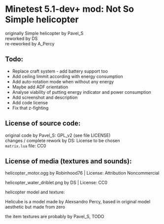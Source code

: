 Minetest 5.1-dev+ mod: Not So Simple helicopter
========================================
originally Simple helicopter by Pavel_S  
reworked by DS  
re-reworked by A_Percy

Todo:
-----

- Replace craft system - add battery support too
- Add ceiling limmit according with energy consumption
- Add auto-rotation mode when without any energy
- Maybe add ADF orientation
- Analyse viability of putting energy indicator and power consumption
- Add screenshot and description
- Add code license
- Fix that z-fighting

License of source code:
-----------------------
original code by Pavel_S: GPL_v2 (see file LICENSE)  
changes / complete rework by DS: License to be chosen  
`matrix.lua` file: CC0  

License of media (textures and sounds):
---------------------------------------

helicopter_motor.ogg by  Robinhood76 | License: Attribution Noncommercial  

helicopter_water_driblet.png by DS | License: CC0

helicopter model and texture:  

Helicube is a model made by Alexsandro Percy, based in original model aesthetic but made from zero  

the item textures are probably by Pavel_S, TODO  
